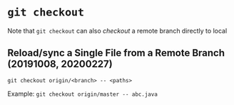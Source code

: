 # `git checkout`
Note that `git checkout` can also *checkout* a remote branch directly to local

## Reload/sync a Single File from a Remote Branch (20191008, 20200227)
`git checkout origin/<branch> -- <paths>`

Example: `git checkout origin/master -- abc.java`
